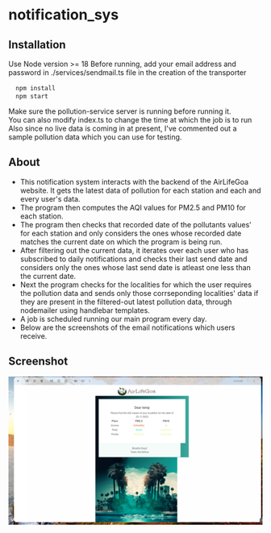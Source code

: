 # notification_sys

## Installation

Use Node version >= 18
Before running, add your email address and password in ./services/sendmail.ts file in the creation of the transporter

```
  npm install
  npm start
```

Make sure the pollution-service server is running before running it.<br/>
You can also modify index.ts to change the time at which the job is to run
Also since no live data is coming in at present, I've commented out a sample pollution data which you can use for testing.

## About

- This notification system interacts with the backend of the AirLifeGoa website. It gets the latest data of pollution for each station and each and every user's data.
- The program then computes the AQI values for PM2.5 and PM10 for each station.
- The program then checks that recorded date of the pollutants values' for each station and only considers the ones whose recorded date matches the current date on which the program is being run.
- After filtering out the current data, it iterates over each user who has subscribed to daily notifications and checks their last send date and considers only the ones whose last send date is atleast one less than the current date.
- Next the program checks for the localities for which the user requires the pollution data and sends only those corrseponding localities' data if they are present in the filtered-out latest pollution data, through nodemailer using handlebar templates.
- A job is scheduled running our main program every day.
- Below are the screenshots of the email notifications which users receive.

## Screenshot

![Screenshot](screenshots/Mail_Notification.png)
